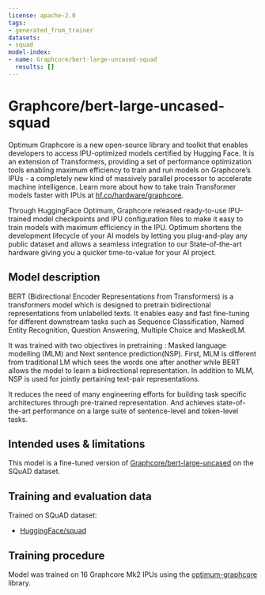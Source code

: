 ```yaml
---
license: apache-2.0
tags:
- generated_from_trainer
datasets:
- squad
model-index:
- name: Graphcore/bert-large-uncased-squad
  results: []
---
```


# Graphcore/bert-large-uncased-squad
Optimum Graphcore is a new open-source library and toolkit that enables developers to access IPU-optimized models certified by Hugging Face. It is an extension of Transformers, providing a set of performance optimization tools enabling maximum efficiency to train and run models on Graphcore’s IPUs - a completely new kind of massively parallel processor to accelerate machine intelligence. Learn more about how to take train Transformer models faster with IPUs at [hf.co/hardware/graphcore](https://huggingface.co/hardware/graphcore).

Through HuggingFace Optimum, Graphcore released ready-to-use IPU-trained model checkpoints and IPU configuration files to make it easy to train models with maximum efficiency in the IPU. Optimum shortens the development lifecycle of your AI models by letting you plug-and-play any public dataset and allows a seamless integration to our State-of-the-art hardware giving you a quicker time-to-value for your AI project.



## Model description

BERT (Bidirectional Encoder Representations from Transformers) is a transformers model which is designed to pretrain bidirectional representations from unlabelled texts. It enables easy and fast fine-tuning for different downstream tasks such as Sequence Classification, Named Entity Recognition, Question Answering, Multiple Choice and MaskedLM. 

It was trained with two objectives in pretraining : Masked language modelling (MLM) and Next sentence prediction(NSP). First, MLM is different from traditional LM which sees the words one after another while BERT allows the model to learn a bidirectional representation.  In addition to MLM, NSP is used for jointly pertaining text-pair representations.

It reduces the need of many engineering efforts for building task specific architectures through pre-trained representation. And achieves state-of-the-art performance on a large suite of sentence-level and token-level tasks.



## Intended uses & limitations

This model is a fine-tuned version of [Graphcore/bert-large-uncased](https://huggingface.co/Graphcore/bert-large-uncased) on the SQuAD dataset.

## Training and evaluation data
Trained on SQuAD dataset:
- [HuggingFace/squad](https://huggingface.co/datasets/squad)

## Training procedure

Model was trained on 16 Graphcore Mk2 IPUs using the [optimum-graphcore](https://github.com/huggingface/optimum-graphcore) library.

